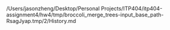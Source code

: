 /Users/jasonzheng/Desktop/Personal Projects/ITP404/itp404-assignment4/hw4/tmp/broccoli_merge_trees-input_base_path-RsagJyap.tmp/2/History.md